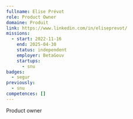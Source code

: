 ```yaml
---
fullname: Elise Prévot
role: Product Owner
domaine: Produit
link: https://www.linkedin.com/in/eliseprevot/
missions:
  - start: 2022-11-16
    end: 2025-04-30
    status: independent
    employer: BetaGouv
    startups:
      - snu
badges:
  - segur
previously:
  - snu
competences: []
---
```

Product owner
